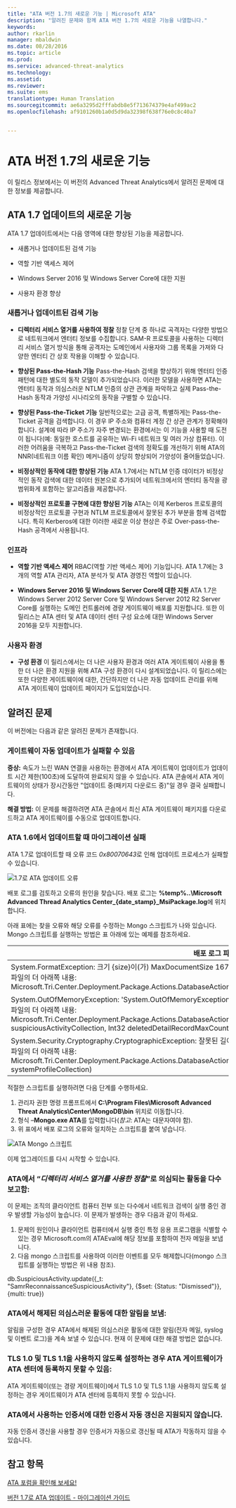 ```yaml
---
title: "ATA 버전 1.7의 새로운 기능 | Microsoft ATA"
description: "알려진 문제와 함께 ATA 버전 1.7의 새로운 기능을 나열합니다."
keywords: 
author: rkarlin
manager: mbaldwin
ms.date: 08/28/2016
ms.topic: article
ms.prod: 
ms.service: advanced-threat-analytics
ms.technology: 
ms.assetid: 
ms.reviewer: 
ms.suite: ems
translationtype: Human Translation
ms.sourcegitcommit: ae6a3295d2fffabdb8e5f713674379e4af499ac2
ms.openlocfilehash: af9101260b1a0d5d9da32398f638f76e0c8c40a7


---
```


# ATA 버전 1.7의 새로운 기능
이 릴리스 정보에서는 이 버전의 Advanced Threat Analytics에서 알려진 문제에 대한 정보를 제공합니다.

## ATA 1.7 업데이트의 새로운 기능
ATA 1.7 업데이트에서는 다음 영역에 대한 향상된 기능을 제공합니다.

-   새롭거나 업데이트된 검색 기능

-   역할 기반 액세스 제어

-   Windows Server 2016 및 Windows Server Core에 대한 지원

-   사용자 환경 향상


### 새롭거나 업데이트된 검색 기능


- **디렉터리 서비스 열거를 사용하여 정찰** 정찰 단계 중 하나로 곡격자는 다양한 방법으로 네트워크에서 엔터티 정보를 수집합니다. SAM-R 프로토콜을 사용하는 디렉터리 서비스 열거 방식을 통해 공격자는 도메인에서 사용자와 그룹 목록을 가져와 다양한 엔터티 간 상호 작용을 이해할 수 있습니다. 

- **향상된 Pass-the-Hash 기능** Pass-the-Hash 검색을 향상하기 위해 엔터티 인증 패턴에 대한 별도의 동작 모델이 추가되었습니다. 이러한 모델을 사용하면 ATA는 엔터티 동작과 의심스러운 NTLM 인증의 상관 관계을 파악하고 실제 Pass-the-Hash 동작과 가양성 시나리오의 동작을 구별할 수 있습니다.

- **향상된 Pass-the-Ticket 기능** 일반적으로는 고급 공격, 특별하게는 Pass-the-Ticket 공격을 검색합니다. 이 경우 IP 주소와 컴퓨터 계정 간 상관 관계가 정확해야 합니다. 설계에 따라 IP 주소가 자주 변경되는 환경에서는 이 기능을 사용할 때 도전이 됩니다(예: 동일한 호스트를 공유하는 Wi-Fi 네트워크 및 여러 가상 컴퓨터). 이러한 어려움을 극복하고 Pass-the-Ticket 검색의 정확도를 개선하기 위해 ATA의 NNR(네트워크 이름 확인) 메커니즘이 상당히 향상되어 가양성이 줄어들었습니다.

- **비정상적인 동작에 대한 향상된 기능** ATA 1.7에서는 NTLM 인증 데이터가 비정상적인 동작 검색에 대한 데이터 원본으로 추가되어 네트워크에서의 엔터티 동작을 광범위화게 포함하는 알고리즘을 제공합니다. 

- **비정상적인 프로토콜 구현에 대한 향상된 기능** ATA는 이제 Kerberos 프로토콜의 비정상적인 프로토콜 구현과 NTLM 프로토콜에서 잘못된 추가 부분을 함께 검색합니다. 특히 Kerberos에 대한 이러한 새로운 이상 현상은 주로 Over-pass-the-Hash 공격에서 사용됩니다.


### 인프라

- **역할 기반 액세스 제어** RBAC(역할 기반 액세스 제어) 기능입니다. ATA 1.7에는 3개의 역할 ATA 관리자, ATA 분석가 및 ATA 경영진 역할이 있습니다.

- **Windows Server 2016 및 Windows Server Core에 대한 지원** ATA 1.7은 Windows Server 2012 Server Core 및 Windows Server 2012 R2 Server Core를 실행하는 도메인 컨트롤러에 경량 게이트웨이 배포를 지원합니다. 또한 이 릴리스는 ATA 센터 및 ATA 데이터 센터 구성 요소에 대한 Windows Server 2016을 모두 지원합니다.

### 사용자 환경
- **구성 환경** 이 릴리스에서는 더 나은 사용자 환경과 여러 ATA 게이트웨이 사용을 통한 더 나은 환경 지원을 위해 ATA 구성 환경이 다시 설계되었습니다. 이 릴리스에는 또한 다양한 게이트웨이에 대한, 간단하지만 더 나은 자동 업데이트 관리를 위해 ATA 게이트웨이 업데이트 페이지가 도입되었습니다.

## 알려진 문제
이 버전에는 다음과 같은 알려진 문제가 존재합니다.

### 게이트웨이 자동 업데이트가 실패할 수 있음
**증상:** 속도가 느린 WAN 연결을 사용하는 환경에서 ATA 게이트웨이 업데이트가 업데이트 시간 제한(100초)에 도달하여 완료되지 않을 수 있습니다.
ATA 콘솔에서 ATA 게이트웨이의 상태가 장시간동안 "업데이트 중(패키지 다운로드 중)"일 경우 결국 실패합니다.

**해결 방법:** 이 문제를 해결하려면 ATA 콘솔에서 최신 ATA 게이트웨이 패키지를 다운로드하고 ATA 게이트웨이를 수동으로 업데이트합니다.

### ATA 1.6에서 업데이트할 때 마이그레이션 실패
ATA 1.7로 업데이트할 때 오류 코드 *0x80070643*로 인해 업데이트 프로세스가 실패할 수 있습니다.

![1.7로 ATA 업데이트 오류](media/ata-update-error.png)

배포 로그를 검토하고 오류의 원인을 찾습니다. 배포 로그는 **%temp%\..\Microsoft Advanced Thread Analytics Center_{date_stamp}_MsiPackage.log**에 위치합니다. 

아래 표에는 찾을 오류와 해당 오류를 수정하는 Mongo 스크립트가 나와 있습니다. Mongo 스크립트를 실행하는 방법은 표 아래에 있는 예제를 참조하세요.

| 배포 로그 파일의 오류                                                                                                                  | Mongo 스크립트                                                                                                                                                                         |
|---|---|
| System.FormatException: 크기 {size}이(가) MaxDocumentSize 16777216보다 큽니다. <br>파일의 더 아래쪽 내용:<br>  Microsoft.Tri.Center.Deployment.Package.Actions.DatabaseActions.MigrateUniqueEntityProfiles(Boolean isPartial)                                                                                        | db.UniqueEntityProfile.find().forEach(function(obj){if(Object.bsonsize(obj) > 12582912) {print(obj._id);print(Object.bsonsize(obj));db.UniqueEntityProfile.remove({_id:obj._id});}}) |
| System.OutOfMemoryException: 'System.OutOfMemoryException' 형식의 예외가 발생했습니다.<br>파일의 더 아래쪽 내용:<br>Microsoft.Tri.Center.Deployment.Package.Actions.DatabaseActions.ReduceSuspiciousActivityDetailsRecords(IMongoCollection`1 suspiciousActivityCollection, Int32 deletedDetailRecordMaxCount) | db.SuspiciousActivity.find().forEach(function(obj){if(Object.bsonsize(obj) > 500000),{print(obj._id);print(Object.bsonsize(obj));db.SuspiciousActivity.remove({_id:obj._id});}})     |
|System.Security.Cryptography.CryptographicException: 잘못된 길이<br>파일의 더 아래쪽 내용:<br> Microsoft.Tri.Center.Deployment.Package.Actions.DatabaseActions.MigrateCenterSystemProfile(IMongoCollection`1 systemProfileCollection)| CenterThumbprint=db.SystemProfile.find({_t:"CenterSystemProfile"}).toArray()[0].Configuration.SecretManagerConfiguration.CertificateThumbprint;db.SystemProfile.update({_t:"CenterSystemProfile"},{$set:{"Configuration.ManagementClientConfiguration.ServerCertificateThumbprint":CenterThumbprint}})|


적절한 스크립트를 실행하려면 다음 단계를 수행하세요. 

1.  관리자 권한 명령 프롬프트에서 **C:\Program Files\Microsoft Advanced Threat Analytics\Center\MongoDB\bin** 위치로 이동합니다.
2.  형식 –**Mongo.exe ATA**를 입력합니다(*참고*: ATA는 대문자여야 함).
3.  위 표에서 배포 로그의 오류와 일치하는 스크립트를 붙여 넣습니다.

![ATA Mongo 스크립트](media/ATA-mongoDB-script.png)

이제 업그레이드를 다시 시작할 수 있습니다.

### ATA에서 “*디렉터리 서비스 열거를 사용한 정찰*”로 의심되는 활동을 다수 보고함:
 
이 문제는 조직의 클라이언트 컴퓨터 전부 또는 다수에서 네트워크 검색이 실행 중인 경우 발생할 가능성이 높습니다. 이 문제가 발생하는 경우 다음과 같이 하세요.

1. 문제의 원인이나 클라이언트 컴퓨터에서 실행 중인 특정 응용 프로그램을 식별할 수 있는 경우 Microsoft.com의 ATAEval에 해당 정보를 포함하여 전자 메일을 보냅니다.
2. 다음 mongo 스크립트를 사용하여 이러한 이벤트를 모두 해제합니다(mongo 스크립트를 실행하는 방법은 위 내용 참조).

db.SuspiciousActivity.update({_t: "SamrReconnaissanceSuspiciousActivity"}, {$set: {Status: "Dismissed"}}, {multi: true})

### ATA에서 해제된 의심스러운 활동에 대한 알림을 보냄:
알림을 구성한 경우 ATA에서 해제된 의심스러운 활동에 대한 알림(전자 메일, syslog 및 이벤트 로그)을 계속 보낼 수 있습니다.
현재 이 문제에 대한 해결 방법은 없습니다. 

### TLS 1.0 및 TLS 1.1을 사용하지 않도록 설정하는 경우 ATA 게이트웨이가 ATA 센터에 등록하지 못할 수 있음:
ATA 게이트웨이(또는 경량 게이트웨이)에서 TLS 1.0 및 TLS 1.1을 사용하지 않도록 설정하는 경우 게이트웨이가 ATA 센터에 등록하지 못할 수 있습니다.

### ATA에서 사용하는 인증서에 대한 인증서 자동 갱신은 지원되지 않습니다.
자동 인증서 갱신을 사용할 경우 인증서가 자동으로 갱신될 때 ATA가 작동하지 않을 수 있습니다. 


## 참고 항목
[ATA 포럼을 확인해 보세요!](https://social.technet.microsoft.com/Forums/security/home?forum=mata)

[버전 1.7로 ATA 업데이트 - 마이그레이션 가이드](ata-update-1.7-migration-guide.md)




<!--HONumber=Sep16_HO2-->


